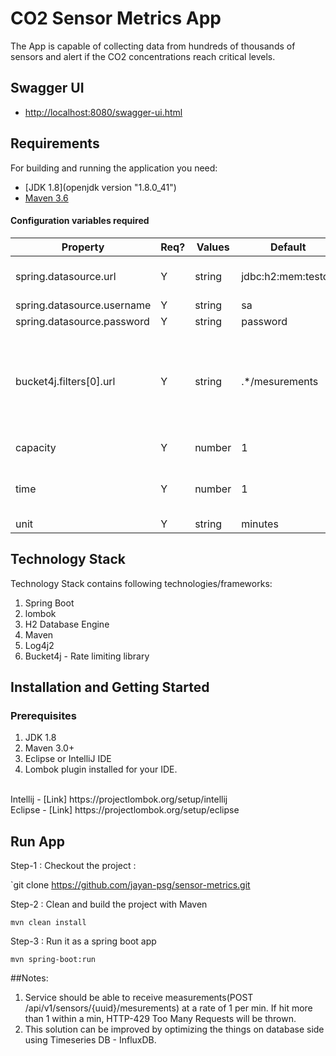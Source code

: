 # CO2 Sensor Metrics App

The App is capable of collecting data from hundreds of thousands of sensors and alert if the CO2 concentrations reach critical levels.

## Swagger UI

- [http://localhost:8080/swagger-ui.html](http://localhost:8080/swagger-ui.html)

## Requirements

For building and running the application you need:

- [JDK 1.8](openjdk version "1.8.0_41")
- [Maven 3.6](https://maven.apache.org)

#### Configuration variables required
 
 |     Property              | Req? |    Values      |     Default           |            Notes             |
 | ------------------------  | ---- | -------------- | --------------------- | ---------------------------- |
 | spring.datasource.url     |  Y   | string         | jdbc:h2:mem:testdb    | H2 database url              |
 | spring.datasource.username|  Y   | string         |   sa                  | Username                     |
 | spring.datasource.password|  Y   | string         |   password            | Password                     |
 | bucket4j.filters[0].url   |  Y   | string         | .*/mesurements        | Request url to which the rate limiting is applied.  1 request per min.
 | capacity                  |  Y   | number         |  1                    | No. of requests              |
 | time                      |  Y   | number         |  1                    | 1 min or 1 sec based on unit configured
 | unit                      |  Y   | string         |  minutes              | Time unit                    |
			   
## Technology Stack
Technology Stack contains following technologies/frameworks:
1. Spring Boot
2. lombok
3. H2 Database Engine
4. Maven
5. Log4j2
7. Bucket4j - Rate limiting library

## Installation and Getting Started

### Prerequisites
1. JDK 1.8
2. Maven 3.0+
3. Eclipse or IntelliJ IDE
4. Lombok plugin installed for your IDE.
<br/>
Intellij - [Link] https://projectlombok.org/setup/intellij
<br/>
Eclipse - [Link] https://projectlombok.org/setup/eclipse

## Run App

Step-1 : Checkout the project : 

`git clone https://github.com/jayan-psg/sensor-metrics.git

Step-2 : Clean and build the project with Maven

`mvn clean install`

Step-3 : Run it as a spring boot app

`mvn spring-boot:run`

##Notes:
1. Service should be able to receive measurements(POST /api/v1/sensors/{uuid}/mesurements) at a rate of 1 per min.  If hit more than 1 within a min, HTTP-429 Too Many Requests will be thrown. 
2. This solution can be improved by optimizing the things on database side using Timeseries DB - InfluxDB. 